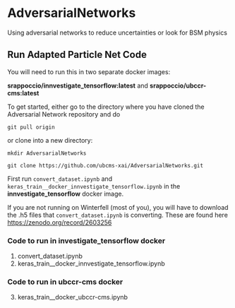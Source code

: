 # AdversarialNetworks
Using adversarial networks to reduce uncertainties or look for BSM physics



## Run Adapted Particle Net Code

You will need to run this in two separate docker images:

**srappoccio/innvestigate_tensorflow:latest** and **srappoccio/ubccr-cms:latest**

To get started, either go to the directory where you have cloned the Adversarial Network repository and do

``git pull origin``

or clone into a new directory:

``mkdir AdversarialNetworks``

``git clone https://github.com/ubcms-xai/AdversarialNetworks.git``


First run  ``convert_dataset.ipynb`` and ``keras_train__docker_innvestigate_tensorflow.ipynb`` in the **innvestigate_tensorflow** docker image.

If you are not running on Winterfell (most of you), you will have to download the .h5 files that ``convert_dataset.ipynb`` is converting. These are found here https://zenodo.org/record/2603256


### Code to run in investigate_tensorflow docker
1. convert_dataset.ipynb
2. keras_train__docker_innvestigate_tensorflow.ipynb

### Code to run in ubccr-cms docker
3. keras_train__docker_ubccr-cms.ipynb


